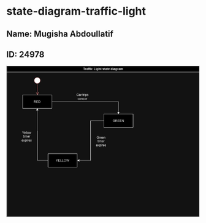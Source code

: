 # state-diagram-traffic-light

## Name: Mugisha Abdoullatif
## ID: 24978


![Alt text](./24978.jpg)
